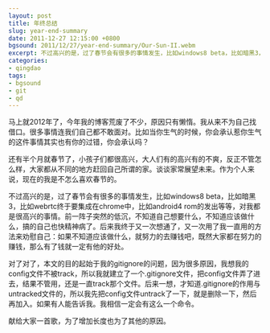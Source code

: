 ```yaml
---
layout: post
title: 年终总结
slug: year-end-summary
date: 2011-12-27 12:15:00 +0800
bgsound: 2011/12/27/year-end-summary/Our-Sun-II.webm
excerpt: 不过高兴的是，过了春节会有很多的事情发生，比如windows8 beta，比如暗黑3，比如webrtc终于要集成在chrome中，比如android4 rom的发出等等，对我都是很高兴的事情。前一阵子突然的低沉，不知道自己想要什么，不知道应该做什么，搞的自己也快精神病了。后来我终于又一次想通了，又一次用了我一直用的方法来劝慰自己：如果不知道应该做什么，就努力的去赚钱吧，既然大家都在努力的赚钱，那么有了钱就一定有他的好处。
categories:
- qingdao
tags:
- bgsound
- git
- qd
---
```


马上就2012年了，今年我的博客荒废了不少，原因只有懒惰。我从来不为自己找借口。很多事情连我们自己都不敢面对。比如当你生气的时候，你会承认惹你生气的这件事情其实也有你的过错，你会承认吗？

还有半个月就春节了，小孩子们都很高兴，大人们有的高兴有的不爽，反正不管怎么样，大家都从不同的地方赶回自己所谓的家。谈谈家常展望未来。作为个人来说，现在的我是不怎么喜欢春节的。

不过高兴的是，过了春节会有很多的事情发生，比如windows8 beta，比如暗黑3，比如webrtc终于要集成在chrome中，比如android4 rom的发出等等，对我都是很高兴的事情。前一阵子突然的低沉，不知道自己想要什么，不知道应该做什么，搞的自己也快精神病了。后来我终于又一次想通了，又一次用了我一直用的方法来劝慰自己：如果不知道应该做什么，就努力的去赚钱吧，既然大家都在努力的赚钱，那么有了钱就一定有他的好处。

对了对了，本文的目的起始于我的gitignore的问题，因为很多原因，我想我的config文件不被track，所以我就建立了一个.gitignore文件，把config文件弄了进去，结果不管用，还是一直track那个文件。后来一想，才知道.gitignore的作用与untracked文件的，所以我先把config文件untrack了一下，就是删除一下，然后再加入。如果有人能告诉我。我相信一定会有这么一个命令。

献给大家一首歌，为了增加长度也为了其他的原因。
